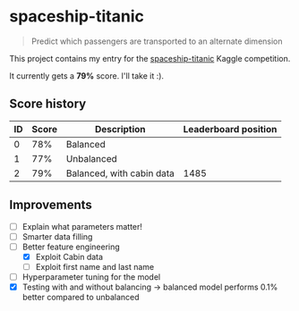 # spaceship-titanic

> Predict which passengers are transported to an alternate dimension

This project contains my entry for the [spaceship-titanic](https://www.kaggle.com/competitions/spaceship-titanic/overview) Kaggle competition.

It currently gets a **79%** score. I'll take it :).

## Score history

| ID  | Score | Description               | Leaderboard position |
| --- | ----- | ------------------------- | -------------------- |
| 0   | 78%   | Balanced                  |                      |
| 1   | 77%   | Unbalanced                |                      |
| 2   | 79%   | Balanced, with cabin data | 1485                 |

## Improvements

- [ ] Explain what parameters matter!
- [ ] Smarter data filling
- [ ] Better feature engineering
  - [x] Exploit Cabin data
  - [ ] Exploit first name and last name
- [ ] Hyperparameter tuning for the model
- [x] Testing with and without balancing -> balanced model performs 0.1% better compared to unbalanced
